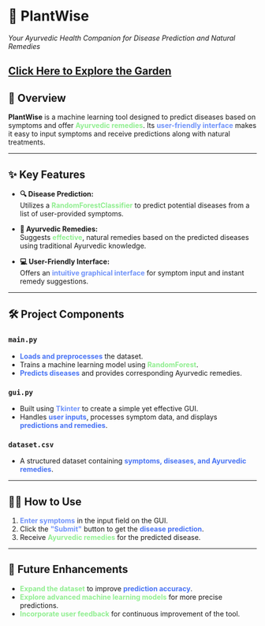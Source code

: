 # 🌿 **PlantWise**  
*Your Ayurvedic Health Companion for Disease Prediction and Natural Remedies*  

<a href="https://sites.google.com/view/plantwise/vitrual-garden?authuser=0" target="_blank">Click Here to Explore the Garden</a>
---

## 🌟 **Overview**  
**PlantWise** is a machine learning tool designed to predict diseases based on symptoms and offer <strong style="color:#90EE90;">Ayurvedic remedies</strong>. Its <strong style="color:#7093fa;">user-friendly interface</strong> makes it easy to input symptoms and receive predictions along with natural treatments.

---

## ✨ **Key Features**  

- **🔍 Disease Prediction:**  
   Utilizes a <strong style="color:#90EE90;">RandomForestClassifier</strong> to predict potential diseases from a list of user-provided symptoms.  
   
- **🌱 Ayurvedic Remedies:**  
   Suggests <strong style="color:#90EE90;">effective</strong>, natural remedies based on the predicted diseases using traditional Ayurvedic knowledge.

- **💻 User-Friendly Interface:**  
   Offers an <strong style="color:#7093fa;">intuitive graphical interface</strong> for symptom input and instant remedy suggestions.

---

## 🛠 **Project Components**  

### `main.py`
- <strong style="color:#4974f5;">Loads and preprocesses</strong> the dataset.
- Trains a machine learning model using <strong style="color:#90EE90;">RandomForest</strong>.
- <strong style="color:#4974f5;">Predicts diseases</strong> and provides corresponding Ayurvedic remedies.

### `gui.py`
- Built using <strong style="color:#7093fa;">Tkinter</strong> to create a simple yet effective GUI.
- Handles <strong style="color:#4974f5;">user inputs</strong>, processes symptom data, and displays <strong style="color:#4974f5;">predictions and remedies</strong>.

### `dataset.csv`
- A structured dataset containing <strong style="color:#4974f5;">symptoms, diseases, and Ayurvedic remedies</strong>.

---

## 🧑‍💻 **How to Use**  

1. <strong style="color:#7093fa;">Enter symptoms</strong> in the input field on the GUI.
2. Click the <strong style="color:#7093fa;">"Submit"</strong> button to get the <strong style="color:#4974f5;">disease prediction</strong>.
3. Receive <strong style="color:#90EE90;">Ayurvedic remedies</strong> for the predicted disease.

---

## 🚀 **Future Enhancements**  

- <strong style="color:#90EE90;">Expand the dataset</strong> to improve <strong style="color:#4974f5;">prediction accuracy</strong>.
- <strong style="color:#90EE90;">Explore advanced machine learning models</strong> for more precise predictions.
- <strong style="color:#90EE90;">Incorporate user feedback</strong> for continuous improvement of the tool.
